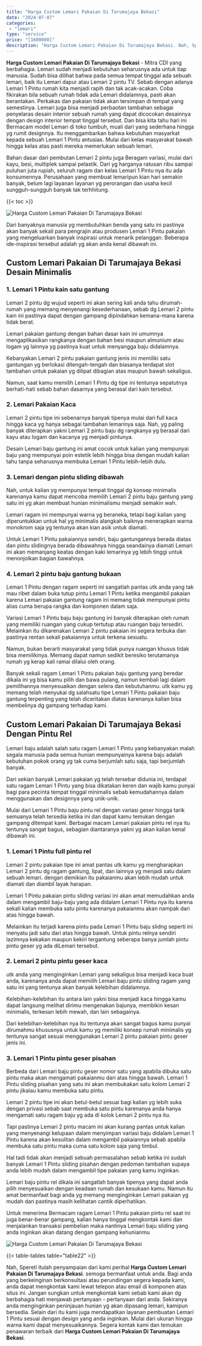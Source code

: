 ```yaml
---
title: "Harga Custom Lemari Pakaian Di Tarumajaya Bekasi"
date: "2024-07-07"
categories:
 - "lemari"
type: "service"
price: "[1600000]"
description: "Harga Custom Lemari Pakaian Di Tarumajaya Bekasi. Nah, Spereti itulah penyampaian dari kami perihal **Harga Custom Lemari Pakaian Di Tarumajaya Bekasi**. sem..."
---
```


**Harga Custom Lemari Pakaian Di Tarumajaya Bekasi** - Mitra CDI yang berbahagia. Lemari sudah menjadi kebutuhan seharusnya ada untuk tiap manusia. Sudah bisa dilihat bahwa pada semua tempat tinggal ada sebuah lemari, baik itu Lemari dapur atau Lemari 2 pintu TV. Sebab dengan adanya Lemari 1 Pintu rumah kita menjadi rapih dan tak acak-acakan. Coba fikirakan bila sebuah rumah tidak ada Lemari didalamnya, pasti akan berantakan. Perkakas dan pakaian tidak akan tersimpan di tempat yang semestinya. Lemari juga bisa menjadi perbaotan tambahan sebagai penyelaras desain interior sebuah rumah yang dapat dicocokan desainnya dengan design interior tempat tinggal tersebut. Dan bisa kita tahu hari ini Bermacam model Lemari di toko tumbuh, muali dari yang sederhana hingga yg rumit designnya. Itu menggambarkan bahwa kebutuhan masyarkat kepada sebuah Lemari 1 Pintu antusias. Mulai dari kelas masyarakat bawah hingga kelas atas pasti mereka memerlukan sebuah lemari.

Bahan dasar dari pembutan Lemari 2 pintu juga Beragam variasi, mulai dari kayu, besi, multiplek sampai pelastik. Dari yg harganya ratusan ribu sampai puluhan juta rupiah, seluruh ragam dan kelas Lemari 1 Pintu nya itu ada konsumennya. Perusahaan yang membuat lemaripun kian hari semakin banyak, belum lagi layanan layanan yg perorangan dan usaha kecil sungguh-sungguh banyak tak terhhitung.

{{< toc >}}

![Harga Custom Lemari Pakaian Di Tarumajaya Bekasi](/images/mebel/dipan-anak-004.jpg)

Dari banyaknya manusia yg membutuhkan benda yang satu ini pastinya akan banyak sekali para pengrajin atau produsen Lemari 1 Pintu pakaian yang mengeluarkan banyak inspirasi untuk menarik pelanggan. Beberapa ide-inspirasi tersebut adalah yg akan anda kenal dibawah ini.

## Custom Lemari Pakaian Di Tarumajaya Bekasi Desain Minimalis

### 1\. Lemari 1 Pintu kain satu gantung

Lemari 2 pintu dg wujud seperti ini akan sering kali anda tahu dirumah-rumah yang memang menyenangi kesederhanaan, sebab dg Lemari 2 pintu kain ini pastinya dapat dengan gampang dipindahkan kemana-mana karena tidak berat.

Lemari pakaian gantung dengan bahan dasar kain ini umumnya mengaplikasikan rangkanya dengan bahan besi maupun almunium atau logam yg lainnya yg pastinya kuat untuk menyangga baju didalamnya.

Kebanyakan Lemari 2 pintu pakaian gantung jenis ini memiliki satu gantungan yg berlokasi ditengah-tengah dan biasanya terdapat slot tambahan untuk pakaian yg dilipat dibagian atas maupun bawah sekaligus.

Namun, saat kamu memilih Lemari 1 Pintu dg tipe ini tentunya sepatutnya berhati-hati sebab bahan dasarnya yang berasal dari kain tersebut.

### 2\. Lemari Pakaian Kaca

Lemari 2 pintu tipe ini sebenarnya banyak tipenya mulai dari full kaca hingga kaca yg hanya sebagai tambahan lemarinya saja. Nah, yg paling banyak diterapkan yakni Lemari 2 pintu baju dg rangkanya yg berasal dari kayu atau logam dan kacanya yg menjadi pintunya.

Desain Lemari baju gantung ini amat cocok untuk kalian yang mempunyai baju yang mempunyai poin estetik lebih hingga bisa dengan mudah kalian tahu tanpa seharusnya membuka Lemari 1 Pintu lebih-lebih dulu.

### 3\. Lemari dengan pintu sliding dibawah

Nah, untuk kalian yg mempunyai tempat tinggal dg konsep minimalis karenanya kamu dapat mencoba memilih Lemari 2 pintu baju gantung yang satu ini yg akan membuat hunian minimalismu menjadi semakin wah.

Lemari ragam ini mempunyai warna yg beraneka, tetapi bagi kalian yang diperuntukkan untuk hal yg minimalis alangkah baiknya menerapkan warna monokrom saja yg tentunya akan kian asik untuk diamati.

Untuk Lemari 1 Pintu pakaiannya sendiri, baju gantungannya berada diatas dan pintu slidingnya berada dibawahnya hingga seandainya diamati Lemari ini akan memanjang keatas dengan kaki lemarinya yg lebih tinggi untuk menonjolkan bagian bawahnya.

### 4\. Lemari 2 pintu baju gantung bukaan

Lemari 1 Pintu dengan ragam seperti ini sangatlah pantas utk anda yang tak mau ribet dalam buka tutup pintu Lemari 1 Pintu ketika mengambil pakaian karena Lemari pakaian gantung ragam ini memang tidak mempunyai pintu alias cuma berupa rangka dan komponen dalam saja.

Variasi Lemari 1 Pintu baju baju gantung ini banyak diterapkan oleh rumah yang memiliki ruangan yang cukup tertutup atau ruangan baju tersediri. Melainkan itu dikarenakan Lemari 2 pintu pakaian ini segera terbuka dan pastinya rentan sekali pakaiannya untuk terkena sesuatu.

Namun, bukan berarti masyarakat yang tidak punya ruangan khusus tidak bisa memilikinya. Memang dapat namun sedikit beresiko terutamanya rumah yg kerap kali ramai dilalui oleh orang.

Banyak sekali ragam Lemari 1 Pintu pakaian baju gantung yang beredar dikala ini yg bisa kamu pilih dan bawa pulang, namun kembali lagi dalam pemilihannya menyesuaikan dengan selera dan kebutuhanmu. utk kamu yg memang telah menyukai dg salahsatu tipe Lemari 1 Pintu pakaian baju gantung terpenting yang telah diceritakan diatas karenanya kalian bisa membelinya dg gampang terhadap kami.

## Custom Lemari Pakaian Di Tarumajaya Bekasi Dengan Pintu Rel

Lemari baju adalah salah satu ragam Lemari 1 Pintu yang kebanyakan malah segala manusia pada semua hunian mempunyainya karena baju adalah kebutuhan pokok orang yg tak cuma berjumlah satu saja, tapi berjumlah banyak.

Dari sekian banyak Lemari pakaian yg telah tersebar didunia ini, terdapat satu ragam Lemari 1 Pintu yang bisa dikatakan keren dan wajib kamu punyai bagi para pecinta tempat tinggal minimalis sebab kemudahannya dalam menggunakan dan designnya yang unik-unik.

Mulai dari Lemari 1 Pintu baju pintu rel dengan variasi geser hingga tarik semuanya telah tersedia ketika ini dan dapat kamu temukan dengan gampang ditempat kami. Berbagai macam Lemari pakaian pintu rel nya itu tentunya sangat bagus, sebagian diantaranya yakni yg akan kalian kenal dibawah ini.

### 1\. Lemari 1 Pintu full pintu rel

Lemari 2 pintu pakaian tipe ini amat pantas utk kamu yg mengharapkan Lemari 2 pintu dg ragam gantung, lipat, dan lainnya yg menjadi satu dalam sebuah lemari. dengan demikian itu pakaianmu akan lebih mudah untuk diamati dan diambil layak harapan.

Lemari 1 Pintu pakaian pintu sliding variasi ini akan amat memudahkan anda dalam mengambil baju-baju yang ada didalam Lemari 1 Pintu nya itu karena sekali kalian membuka satu pintu karenanya pakaianmu akan nampak dari atas hingga bawah.

Melainkan itu terjadi karena pintu pada Lemari 1 Pintu baju slidng seperti ini menyatu jadi satu dari atas hingga bawah. Untuk pintu relnya sendiri lazimnya kekakan maupun kekiri tergantung seberapa banya jumlah pintu pintu geser yg ada diLemari tersebut.

### 2\. Lemari 2 pintu pintu geser kaca

utk anda yang menginginkan Lemari yang sekaligus bisa menjadi kaca buat anda, karenanya anda dapat memilih Lemari baju pintu sliding ragam yang satu ini yang tentunya akan banyak kelebihan didalamnya.

Kelebihan-kelebihan itu antara lain yakni bisa menjadi kaca hingga kamu dapat langsung melihat dirimu mengenakan bajunya, membikin kesan minimalis, terkesan lebih mewah, dan lain sebagainya.

Dari kelebihan-kelebihan nya itu tentunya akan sangat bagus kamu punyai dirumahmu khususnya untuk kamu yg memiliki konsep rumah minimalis yg tentunya sangat sesuai menggunakan Lemari 2 pintu pakaian pintu geser jenis ini.

### 3\. Lemari 1 Pintu pintu geser pisahan

Berbeda dari Lemari baju pintu geser nomor satu yang apabila dibuka satu pintu maka akan mengamati pakaianmu dari atas hingga bawah. Lemari 1 Pintu sliding pisahan yang satu ini akan membukakan satu kolom Lemari 2 pintu jikalau kamu membuka satu pintu.

Lemari 2 pintu tipe ini akan betul-betul sesuai bagi kalian yg lebih suka dengan privasi sebab saat membuka satu pintu karenanya anda hanya mengamati satu ragam baju yg ada di kolok Lemari 2 pintu nya itu.

Tapi pastinya Lemari 2 pintu macam ini akan kurang pantas untuk kalian yang menyenangi kelupaan dalam menyimpan variasi baju didalam Lemari 1 Pintu karena akan kesulitan dalam mengambil pakaiannya sebab apabila membuka satu pintu maka cuma satu kolom saja yang timbul.

Hal tadi tidak akan menjadi sebuah permasalahan sebab ketika ini sudah banyak Lemari 1 Pintu sliding pisahan dengan pedoman tambahan supaya anda lebih mudah dalam mengambil tipe pakaian yang kamu inginkan.

Lemari baju pintu rel dikala ini sangatlah banyak tipenya yang dapat anda pilih menyesuaikan dengan keadaan rumah dan kesukaan kamu. Namun itu amat bermanfaat bagi anda yg memang menginginkan Lemari pakaian yg mudah dan pastinya masih kelihatan cantik diperhatikan.

Untuk menerima Bermacam ragam Lemari 1 Pintu pakaian pintu rel saat ini juga benar-benar gampang, kalian hanya tinggal mengkontak kami dan menjalankan transaksi pembelian maka nantinya Lemari baju sliding yang anda inginkan akan datang dengan gampang kehunianmu

![Harga Custom Lemari Pakaian Di Tarumajaya Bekasi](/images/mebel/lemari-buku-003.jpg)

{{< table-tables table="table22" >}}

Nah, Spereti itulah penyampaian dari kami perihal **Harga Custom Lemari Pakaian Di Tarumajaya Bekasi**. semoga bermanfaat untuk anda. Bagi anda yang berkeinginan berkonsultasi atau perundingan segera kepada kami, anda dapat mengkontak kami lewat telepon atau email di komponen atas situs ini. Jangan sungkan untuk mengkontak kami sebab kami akan dg berbahagia hati menjawab pertanyaan - pertanyaan dari anda. Sekiranya anda menginginkan peninjauan hunian yg akan dipasang lemari, kamipun bersedia. Selain dari itu kami juga mendapatkan layanan pembuatan Lemari 1 Pintu sesuai dengan design yang anda inginkan. Mulai dari ukuran hingga warna kami dapat menyesuaikannya. Segera kontak kami dan temukan penawaran terbaik dari **Harga Custom Lemari Pakaian Di Tarumajaya Bekasi**.
